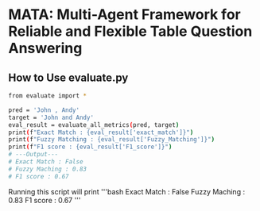 # MATA: Multi-Agent Framework for Reliable and Flexible Table Question Answering

## How to Use evaluate.py

```bash
from evaluate import *

pred = 'John , Andy'
target = 'John and Andy'
eval_result = evaluate_all_metrics(pred, target)
print(f"Exact Match : {eval_result['exact_match']}")
print(f"Fuzzy Matching : {eval_result['Fuzzy_Matching']}")
print(f"F1 score : {eval_result['F1_score']}")
# ---Output---
# Exact Match : False
# Fuzzy Maching : 0.83
# F1 score : 0.67
```

Running this script will print 
'''bash
Exact Match : False
Fuzzy Maching : 0.83
F1 score : 0.67
'''
